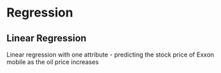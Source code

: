 # Regression
## Linear Regression
<p>Linear regression with one attribute - predicting the stock price of Exxon mobile as the oil price increases</p>
